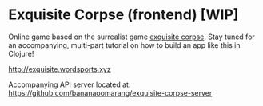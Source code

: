 # Exquisite Corpse (frontend) [WIP]

Online game based on the surrealist game [exquisite corpse](https://en.wikipedia.org/wiki/Exquisite_corpse). Stay tuned for an accompanying, multi-part tutorial on how to build an app like this in Clojure!

http://exquisite.wordsports.xyz

Accompanying API server located at: https://github.com/bananaoomarang/exquisite-corpse-server

